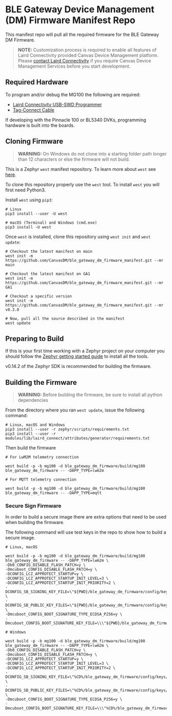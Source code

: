 # BLE Gateway Device Management (DM) Firmware Manifest Repo

This manifest repo will pull all the required firmware for the BLE Gateway DM Firmware.

> **NOTE:** Customization process is required to enable all features of Laird Connectivity provided Canvas Device Management platform. Please [contact Laird Connectivity](https://www.lairdconnect.com/contact) if you require Canvas Device Management Services before you start development.

## Required Hardware

To program and/or debug the MG100 the following are required:
- [Laird Connectivity USB-SWD Programmer](https://www.lairdconnect.com/wireless-modules/programming-kits/usb-swd-programming-kit)
- [Tag-Connect Cable](https://www.tag-connect.com/product/tc2030-ctx-6-pin-cable-for-arm-cortex)

If developing with the Pinnacle 100 or BL5340 DVKs, programming hardware is built into the boards.

## Cloning Firmware

> **WARNING:** On Windows do not clone into a starting folder path longer than 12 characters or else the firmware will not build.

This is a Zephyr `west` manifest repository. To learn more about `west` see [here](https://docs.zephyrproject.org/latest/guides/west/index.html).

To clone this repository properly use the `west` tool. To install `west` you will first need Python3.

Install `west` using `pip3`:

```
# Linux
pip3 install --user -U west

# macOS (Terminal) and Windows (cmd.exe)
pip3 install -U west
```

Once `west` is installed, clone this repository using `west init` and `west update`:

```
# Checkout the latest manifest on main
west init -m https://github.com/CanvasDM/ble_gateway_dm_firmware_manifest.git --mr main

# Checkout the latest manifest on GA1
west init -m https://github.com/CanvasDM/ble_gateway_dm_firmware_manifest.git --mr GA1

# Checkout a specific version
west init -m https://github.com/CanvasDM/ble_gateway_dm_firmware_manifest.git --mr v0.3.0

# Now, pull all the source described in the manifest
west update
```

## Preparing to Build

If this is your first time working with a Zephyr project on your computer you should follow the [Zephyr getting started guide](https://docs.zephyrproject.org/latest/getting_started/index.html#) to install all the tools.

v0.14.2 of the Zephyr SDK is recommended for building the firmware.

## Building the Firmware

> **WARNING:** Before building the firmware, be sure to install all python dependencies

From the directory where you ran `west update`, issue the following command:

```
# Linux, macOS and Windows
pip3 install --user -r zephyr/scripts/requirements.txt
pip3 install --user -r modules/lib/laird_connect/attributes/generator/requirements.txt
```

Then build the firmware

```
# For LwM2M telemetry connection

west build -p -b mg100 -d ble_gateway_dm_firmware/build/mg100 ble_gateway_dm_firmware -- -DAPP_TYPE=lwm2m

# For MQTT telemetry connection

west build -p -b mg100 -d ble_gateway_dm_firmware/build/mg100 ble_gateway_dm_firmware -- -DAPP_TYPE=mqtt
```

### Secure Sign Firmware

In order to build a secure image there are extra options that need to be used when building the firmware.

The following command will use test keys in the repo to show how to build a secure image.

```
# Linux, macOS

west build -p -b mg100 -d ble_gateway_dm_firmware/build/mg100 ble_gateway_dm_firmware -- -DAPP_TYPE=lwm2m \
-Db0_CONFIG_DISABLE_FLASH_PATCH=y \
-Dmcuboot_CONFIG_DISABLE_FLASH_PATCH=y \
-DCONFIG_LCZ_APPROTECT_STARTUP=y \
-DCONFIG_LCZ_APPROTECT_STARTUP_INIT_LEVEL=3 \
-DCONFIG_LCZ_APPROTECT_STARTUP_INIT_PRIORITY=2 \
-DCONFIG_SB_SIGNING_KEY_FILE=\"${PWD}/ble_gateway_dm_firmware/config/keys/debug_priv_a.pem\" \
-DCONFIG_SB_PUBLIC_KEY_FILES=\"${PWD}/ble_gateway_dm_firmware/config/keys/debug_pub_b.pem,config/keys/debug_pub_c.pem\" \
-Dmcuboot_CONFIG_BOOT_SIGNATURE_TYPE_ECDSA_P256=y \
-Dmcuboot_CONFIG_BOOT_SIGNATURE_KEY_FILE=\\\"${PWD}/ble_gateway_dm_firmware/config/keys/debug_priv_c.pem\\\"

# Windows

west build -p -b mg100 -d ble_gateway_dm_firmware/build/mg100 ble_gateway_dm_firmware -- -DAPP_TYPE=lwm2m \
-Db0_CONFIG_DISABLE_FLASH_PATCH=y \
-Dmcuboot_CONFIG_DISABLE_FLASH_PATCH=y \
-DCONFIG_LCZ_APPROTECT_STARTUP=y \
-DCONFIG_LCZ_APPROTECT_STARTUP_INIT_LEVEL=3 \
-DCONFIG_LCZ_APPROTECT_STARTUP_INIT_PRIORITY=2 \
-DCONFIG_SB_SIGNING_KEY_FILE=\"%CD%/ble_gateway_dm_firmware/config/keys/debug_priv_a.pem\" \
-DCONFIG_SB_PUBLIC_KEY_FILES=\"%CD%/ble_gateway_dm_firmware/config/keys/debug_pub_b.pem,config/keys/debug_pub_c.pem\" \
-Dmcuboot_CONFIG_BOOT_SIGNATURE_TYPE_ECDSA_P256=y \
-Dmcuboot_CONFIG_BOOT_SIGNATURE_KEY_FILE=\\\"%CD%/ble_gateway_dm_firmware/config/keys/debug_priv_c.pem\\\"
```
